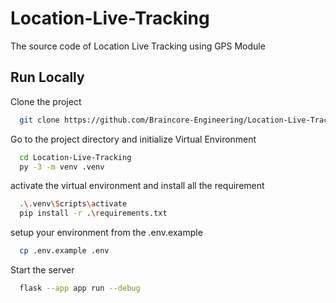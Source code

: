 # Location-Live-Tracking
The source code of Location Live Tracking using GPS Module


## Run Locally

Clone the project

```bash
  git clone https://github.com/Braincore-Engineering/Location-Live-Tracking.git -b dzaky/impl
```

Go to the project directory and initialize Virtual Environment

```bash
  cd Location-Live-Tracking
  py -3 -m venv .venv
```

activate the virtual environment and install all the requirement

```bash
  .\.venv\Scripts\activate
  pip install -r .\requirements.txt
```

setup your environment from the .env.example

```bash
  cp .env.example .env
```

Start the server

```bash
  flask --app app run --debug
```

